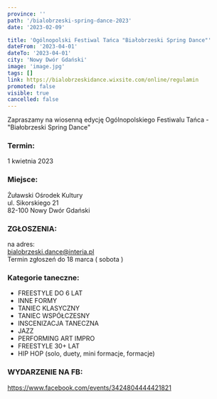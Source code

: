 ```yaml
---
province: ''
path: '/bialobrzeski-spring-dance-2023'
date: '2023-02-09'

title: 'Ogólnopolski Festiwal Tańca "Białobrzeski Spring Dance"'
dateFrom: '2023-04-01'
dateTo: '2023-04-01'
city: 'Nowy Dwór Gdański'
image: 'image.jpg'
tags: []
link: https://bialobrzeskidance.wixsite.com/online/regulamin
promoted: false
visible: true
cancelled: false
---
```

Zapraszamy na wiosenną edycję Ogólnopolskiego Festiwalu Tańca - "Białobrzeski Spring Dance"

### Termin:
1 kwietnia 2023
### Miejsce:
Żuławski Ośrodek Kultury \
ul. Sikorskiego 21 \
82-100 Nowy Dwór Gdański
### ZGŁOSZENIA:
na adres: \
bialobrzeski.dance@interia.pl \
Termin zgłoszeń do 18 marca ( sobota )

### Kategorie taneczne:
- FREESTYLE DO 6 LAT
- INNE FORMY
- TANIEC KLASYCZNY
- TANIEC WSPÓŁCZESNY
- INSCENIZACJA TANECZNA
- JAZZ
- PERFORMING ART IMPRO
- FREESTYLE 30+ LAT
- HIP HOP
  (solo, duety, mini formacje, formacje)

### WYDARZENIE NA FB:
https://www.facebook.com/events/3424804444421821
